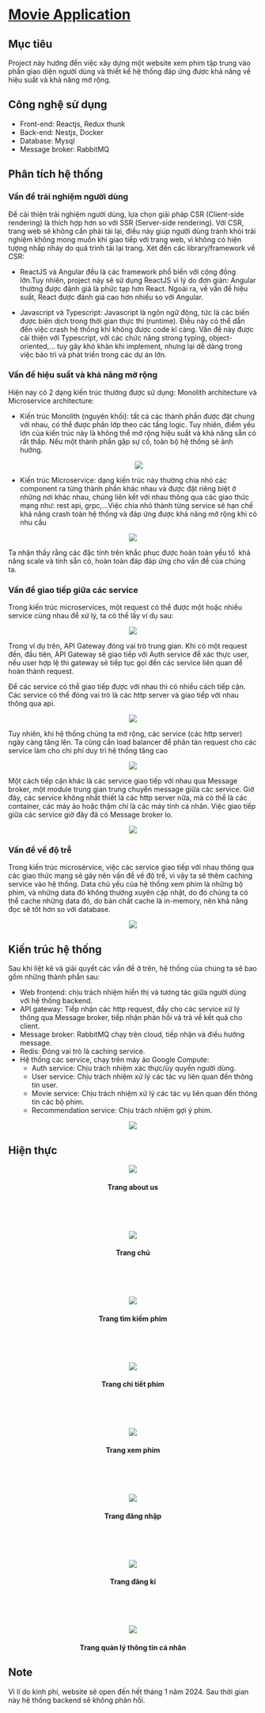 # [Movie Application](https://movie.ledangminh.id.vn)

## Mục tiêu

Project này hướng đến việc xây dựng một website xem phim tập trung vào phần giao diện người dùng và thiết kế hệ thống đáp ứng được khả năng về hiệu suất và khả năng mở rộng.

## Công nghệ sử dụng
- Front-end: Reactjs, Redux thunk
- Back-end: Nestjs, Docker
- Database: Mysql
- Message broker: RabbitMQ

## Phân tích hệ thống

### Vấn đề trải nghiệm người dùng

Để cải thiện trải nghiệm người dùng, lựa chọn giải pháp CSR (Client-side rendering) là thích hợp hơn so với SSR (Server-side rendering). Với CSR, trang web sẽ không cần phải tải lại, điều này giúp người dùng tránh khỏi trải nghiệm không mong muốn khi giao tiếp với trang web, vì không có hiện tượng nhấp nháy do quá trình tải lại trang. Xét đến các library/framework về CSR:

- ReactJS và Angular đều là các framework phổ biến với cộng đồng lớn.Tuy nhiên, project này sẽ sử dụng ReactJS vì lý do đơn giản: Angular thường được đánh giá là phức tạp hơn React. Ngoài ra, về vấn đề hiệu suất, React được đánh giá cao hơn nhiều so với Angular.

- Javascript và Typescript: Javascript là ngôn ngữ động, tức là các biến được biên dịch trong thời gian thực thi (runtime). Điều này có thể dẫn đến việc crash hệ thống khi không được code kĩ càng. Vấn đề này được cải thiện với Typescript, với các chức năng strong typing, object-oriented,... tuy gây khó khăn khi implement, nhưng lại dễ dàng trong việc bảo trì và phát triển trong các dự án lớn.

### Vấn đề hiệu suất và khả năng mở rộng

Hiện nay có 2 dạng kiến trúc thường được sử dụng: Monolith architecture và Microservice architecture:

- Kiến trúc Monolith (nguyên khối): tất cả các thành phần được đặt chung với nhau, có thể được phân lớp theo các tầng logic. Tuy nhiên, điểm yếu lớn của kiến trúc này là không thể mở rộng hiệu suất và khả năng sẵn có rất thấp. Nếu một thành phần gặp sự cố, toàn bộ hệ thống sẽ ảnh hưởng.
  <p align="center">
  <img src="https://images.viblo.asia/full/647a9906-db1f-44a8-afe9-e699b464d849.png" />
</p>

- Kiến trúc Microservice: dạng kiến trúc này thường chia nhỏ các component ra từng thành phần khác nhau và được đặt riêng biệt ở những nơi khác nhau, chúng liên kết với nhau thông qua các giao thức mạng như: rest api, grpc,...Việc chia nhỏ thành từng service sẽ hạn chế khả năng crash toàn hệ thống và đáp ứng được khả năng mở rộng khi có nhu cầu
<p align="center">
  <img src="./images/microservice.png" />
</p>

Ta nhận thấy rằng các đặc tính trên khắc phục được hoàn toàn yếu tố  khả năng scale và tính sẵn có, hoàn toàn đáp đáp ứng cho vấn đề của chúng ta. 

### Vấn đề giao tiếp giữa các service
Trong kiến trúc microservices, một request có thể được một hoặc nhiều service cùng nhau để xử lý, ta có thể lấy ví dụ sau:

<p align="center">
  <img src="./images/authentication_flow.png" />
</p>

Trong ví dụ trên, API Gateway đóng vai trò trung gian. Khi có một request đến, đầu tiên, API Gateway sẽ giao tiếp với Auth service để xác thực user, nếu user hợp lệ thì gateway sẽ tiếp tục gọi đến các service liên quan để hoàn thành request.

Để các service có thể giao tiếp được với nhau thì có nhiều cách tiếp cận. Các service có thể đóng vai trò là các http server và giao tiếp với nhau thông qua api.
<p align="center">
  <img src="./images/via_api.png" />
</p>


Tuy nhiên, khi hệ thống chúng ta mở rộng, các service (các http server) ngày càng tăng lên. Ta cũng cần load balancer để phân tán request cho các service làm cho chi phí duy trì hệ thống tăng cao
<p align="center">
  <img src="./images/via_api_scale.png" />
</p>

Một cách tiếp cận khác là các service giao tiếp với nhau qua Message broker, một module trung gian trung chuyển message giữa các service. Giờ đây, các service không nhất thiết là các http server nữa, mà có thể là các container, các máy ảo hoặc thậm chí là các máy tính cá nhân. Việc giao tiếp giữa các service giờ đây đã có Message broker lo. 
<p align="center">
  <img src="./images/via_grpc_scale.png" />
</p>

### Vấn đề về độ trễ
Trong kiến trúc microsẻrvice, việc các service giao tiếp với nhau thông qua các giao thức mạng sẽ gây nên vấn đề về độ trễ, vì vậy ta sẽ thêm caching service vào hệ thống. Data chủ yếu của hệ thống xem phim là những bộ phim, và những data đó không thường xuyên cập nhật, do đó chúng ta có thể cache những data đó, do bản chất cache là in-memory, nên khả năng đọc sẽ tốt hơn so với database.
<p align="center">
  <img src="./images/cache.png" />
</p>

## Kiến trúc hệ thống
Sau khi liệt kê và giải quyết các vấn đề ở trên, hệ thống của chúng ta sẽ bao gồm những thành phần sau:
* Web frontend: chịu trách nhiệm hiển thị và tương tác giữa người dùng với hệ thống backend.
* API gateway: Tiếp nhận các http request, đẩy cho các service xử lý thông qua Message broker, tiếp nhận phản hồi và trả về kết quả cho client.
* Message broker: RabbitMQ chạy trên cloud, tiếp nhận và điều hướng message.
* Redis: Đóng vai trò là caching service.
* Hệ thống các service, chạy trên máy ảo Google Compute:
  - Auth service: Chịu trách nhiệm xác thực/ủy quyền người dùng.
  - User service: Chịu trách nhiệm xử lý các tác vụ liên quan đến thông tin user.
  - Movie service: Chịu trách nhiệm xử lý các tác vụ liên quan đến thông tin các bộ phim.
  - Recommendation service: Chịu trách nhiệm gợi ý phim.
<p align="center">
  <img src="./images/architecture.png" />
</p>

## Hiện thực

<p align="center">
  <img src="./images/trang-about-us.png" />
</p>
<h4 align="center">Trang about us</h4>

<p align="center" style="margin-top:5rem;">
  <img src="./images/trang-chu.png" />
</p>
<h4 align="center">Trang chủ</h4>


<p align="center" style="margin-top:5rem;">
  <img src="./images/trang-tim-kiem.png" />
</p>
<h4 align="center">Trang tìm kiếm phim</h4>

<p align="center" style="margin-top:5rem;">
  <img src="./images/trang-chi-tiet.png" />
</p>
<h4 align="center">Trang chi tiết phim</h4>

<p align="center" style="margin-top:5rem;">
  <img src="./images/trang-xem-phim.png" />
</p>
<h4 align="center">Trang xem phim</h4>

<p align="center" style="margin-top:5rem;">
  <img src="./images/trang-dang-nhap.png" />
</p>
<h4 align="center">Trang đăng nhập</h4>

<p align="center" style="margin-top:5rem;">
  <img src="./images/trang-dang-ki.png" />
</p>
<h4 align="center">Trang đăng kí</h4>

<p align="center" style="margin-top:5rem;">
  <img src="./images/trang-quan-ly-thong-tin-ca-nhan.png" />
</p>
<h4 align="center">Trang quản lý thông tin cá nhân</h4>

## Note
Vì lí do kinh phí, website sẽ open đến hết tháng 1 năm 2024. Sau thời gian này hệ thống backend sẽ không phản hồi.
